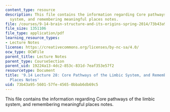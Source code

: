 ```yaml
---
content_type: resource
description: This file contains the information regarding Core pathways of the limbic
  system, and remembering meaningful places notes.
file: /courses/9-14-brain-structure-and-its-origins-spring-2014/73b43a95560157fe45650bbab6db69c5_MIT9_14S14_Lecture28.pdf
file_size: 1351106
file_type: application/pdf
learning_resource_types:
- Lecture Notes
license: https://creativecommons.org/licenses/by-nc-sa/4.0/
ocw_type: OCWFile
parent_title: Lecture Notes
parent_type: CourseSection
parent_uid: 19224a13-4dc2-853c-831d-7eaf353e57f2
resourcetype: Document
title: '9.14 Lecture 28: Core Pathways of the Limbic System, and Remembering Meaningful
  Places Notes'
uid: 73b43a95-5601-57fe-4565-0bbab6db69c5
---
```

This file contains the information regarding Core pathways of the limbic system, and remembering meaningful places notes.